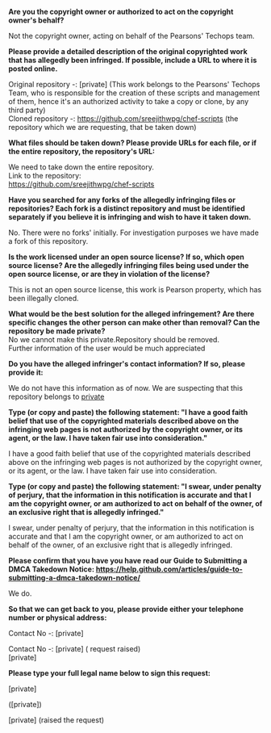 **Are you the copyright owner or authorized to act on the copyright owner's behalf?**

Not the copyright owner, acting on behalf of the Pearsons' Techops team.

**Please provide a detailed description of the original copyrighted work that has allegedly been infringed. If possible, include a URL to where it is posted online.**

Original repository -: [private] (This work belongs to the Pearsons' Techops Team, who is responsible for the creation of these scripts and management of them, hence it's an authorized activity to take a copy or clone, by any third party)   
Cloned repository -: https://github.com/sreejithwpg/chef-scripts (the repository which we are requesting, that be taken down)

**What files should be taken down? Please provide URLs for each file, or if the entire repository, the repository's URL:**

We need to take down the entire repository.   
Link to the repository:   
https://github.com/sreejithwpg/chef-scripts

**Have you searched for any forks of the allegedly infringing files or repositories? Each fork is a distinct repository and must be identified separately if you believe it is infringing and wish to have it taken down.**

No. There were no forks' initially. For investigation purposes we have made a fork of this repository.

**Is the work licensed under an open source license? If so, which open source license? Are the allegedly infringing files being used under the open source license, or are they in violation of the license?**

This is not an open source license, this work is Pearson property, which has been illegally cloned.

**What would be the best solution for the alleged infringement? Are there specific changes the other person can make other than removal? Can the repository be made private?**   
No we cannot make this private.Repository should be removed.   
Further information of the user would be much appreciated

**Do you have the alleged infringer's contact information? If so, please provide it:**

We do not have this information as of now. We are suspecting that this repository belongs to [private]([private])

**Type (or copy and paste) the following statement: "I have a good faith belief that use of the copyrighted materials described above on the infringing web pages is not authorized by the copyright owner, or its agent, or the law. I have taken fair use into consideration."**

I have a good faith belief that use of the copyrighted materials described above on the infringing web pages is not authorized by the copyright owner, or its agent, or the law. I have taken fair use into consideration.

**Type (or copy and paste) the following statement: "I swear, under penalty of perjury, that the information in this notification is accurate and that I am the copyright owner, or am authorized to act on behalf of the owner, of an exclusive right that is allegedly infringed."**

I swear, under penalty of perjury, that the information in this notification is accurate and that I am the copyright owner, or am authorized to act on behalf of the owner, of an exclusive right that is allegedly infringed.

**Please confirm that you have you have read our Guide to Submitting a DMCA Takedown Notice: https://help.github.com/articles/guide-to-submitting-a-dmca-takedown-notice/**

We do.

**So that we can get back to you, please provide either your telephone number or physical address:**

Contact No -: [private]

Contact No -: [private] ( request raised)   
[private]

**Please type your full legal name below to sign this request:**

[private]

([private])

[private] (raised the request)
